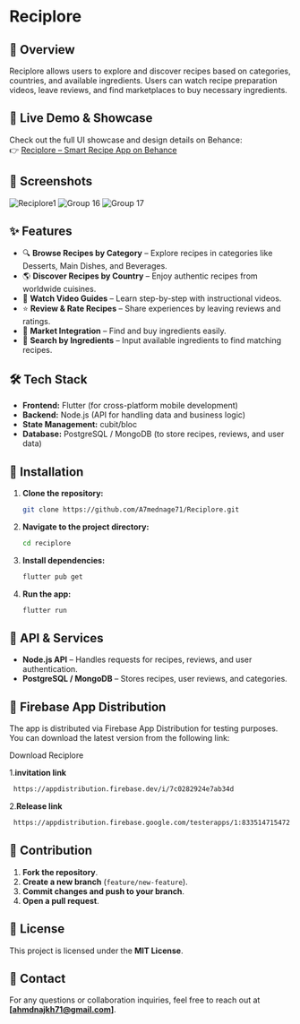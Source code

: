 # Reciplore

## 📌 Overview

Reciplore allows users to explore and discover recipes based on categories, countries, and available ingredients. Users can watch recipe preparation videos, leave reviews, and find marketplaces to buy necessary ingredients.

## 🔗 Live Demo & Showcase

Check out the full UI showcase and design details on Behance:  
👉 [Reciplore – Smart Recipe App on Behance](https://www.behance.net/gallery/229198631/Reciplore-Smart-Cooking-Diet-App)


## 📸 Screenshots

![Reciplore1](https://github.com/user-attachments/assets/6553a364-2d15-4c53-997d-3cc8c6cbe563)
![Group 16](https://github.com/user-attachments/assets/66842a7d-23ce-4fbe-a45d-a50459a7b5e4)
![Group 17](https://github.com/user-attachments/assets/d8084e74-8a0d-487d-a34f-e6d6ceb43932)



## ✨ Features

- 🔍 **Browse Recipes by Category** – Explore recipes in categories like Desserts, Main Dishes, and Beverages.
- 🌎 **Discover Recipes by Country** – Enjoy authentic recipes from worldwide cuisines.
- 🎥 **Watch Video Guides** – Learn step-by-step with instructional videos.
- ⭐ **Review & Rate Recipes** – Share experiences by leaving reviews and ratings.
- 🛒 **Market Integration** – Find and buy ingredients easily.
- 🥗 **Search by Ingredients** – Input available ingredients to find matching recipes.

## 🛠️ Tech Stack

- **Frontend:** Flutter (for cross-platform mobile development)
- **Backend:** Node.js (API for handling data and business logic)
- **State Management:** cubit/bloc
- **Database:** PostgreSQL / MongoDB (to store recipes, reviews, and user data)

## 🚀 Installation

1. **Clone the repository:**
   ```sh
   git clone https://github.com/A7mednage71/Reciplore.git
   ```
2. **Navigate to the project directory:**
   ```sh
   cd reciplore
   ```
3. **Install dependencies:**
   ```sh
   flutter pub get
   ```
4. **Run the app:**
   ```sh
   flutter run
   ```

## 🔗 API & Services

- **Node.js API** – Handles requests for recipes, reviews, and user authentication.
- **PostgreSQL / MongoDB** – Stores recipes, user reviews, and categories.

## 📱 Firebase App Distribution

The app is distributed via Firebase App Distribution for testing purposes. You can download the latest version from the following link:

Download Reciplore 

 1.**invitation link**
  ```sh
   https://appdistribution.firebase.dev/i/7c0282924e7ab34d
   ```
 2.**Release link**
  ```sh
   https://appdistribution.firebase.google.com/testerapps/1:833514715472:android:3fc9ba03ddfe9d9d2f9455/releases/0frs6p502nks0?utm_source=firebase-console
   ```

## 🤝 Contribution

1. **Fork the repository**.
2. **Create a new branch** (`feature/new-feature`).
3. **Commit changes and push to your branch**.
4. **Open a pull request**.

## 📜 License

This project is licensed under the **MIT License**.

## 📧 Contact

For any questions or collaboration inquiries, feel free to reach out at **[ahmdnajkh71@gmail.com]**.

